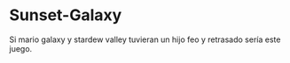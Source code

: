 # Sunset-Galaxy
Si mario galaxy y stardew valley tuvieran un hijo feo y retrasado sería este juego.
